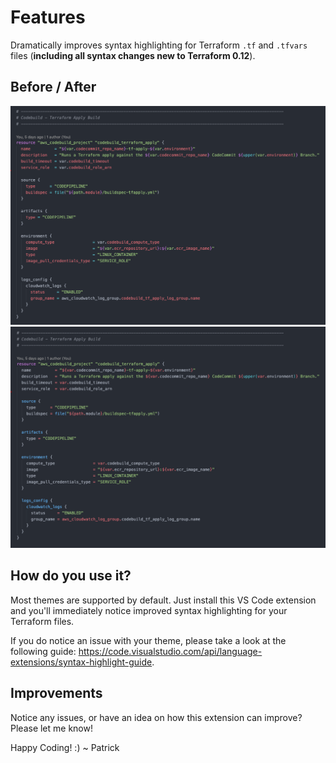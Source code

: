 # Features

Dramatically improves syntax highlighting for Terraform `.tf` and `.tfvars` files (**including all syntax changes new to Terraform 0.12**).

## Before / After

<img alt="Terraform Syntax Highlighting - BEFORE" src="image-before.png">
<img alt="Terraform Syntax Highlighting - AFTER" src="image-after.png">

## How do you use it?

Most themes are supported by default. Just install this VS Code extension and you'll immediately notice improved syntax highlighting for your Terraform files.

If you do notice an issue with your theme, please take a look at the following guide: https://code.visualstudio.com/api/language-extensions/syntax-highlight-guide.

## Improvements

Notice any issues, or have an idea on how this extension can improve? Please let me know!

Happy Coding! :)
~ Patrick